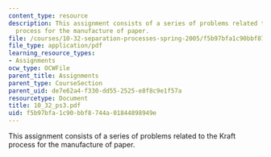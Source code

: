 ```yaml
---
content_type: resource
description: This assignment consists of a series of problems related to the Kraft
  process for the manufacture of paper.
file: /courses/10-32-separation-processes-spring-2005/f5b97bfa1c90bbf8744a01844898949e_10_32_ps3.pdf
file_type: application/pdf
learning_resource_types:
- Assignments
ocw_type: OCWFile
parent_title: Assignments
parent_type: CourseSection
parent_uid: de7e62a4-f330-dd55-2525-e8f8c9e1f57a
resourcetype: Document
title: 10_32_ps3.pdf
uid: f5b97bfa-1c90-bbf8-744a-01844898949e
---
```

This assignment consists of a series of problems related to the Kraft process for the manufacture of paper.

